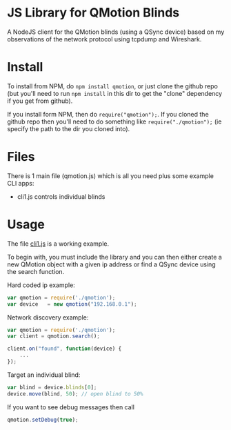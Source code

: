 # JS Library for QMotion Blinds

A NodeJS client for the QMotion blinds (using a QSync device) based on my observations of the network protocol using tcpdump and Wireshark.

# Install
To install from NPM, do ```npm install qmotion```, or just clone the github repo (but you'll need to run ```npm install``` in this dir to get the "clone" dependency if you get from github).

If you install form NPM, then do ```require("qmotion");```. If you cloned the github repo then you'll need to do something like ```require("./qmotion");``` (ie specify the path to the dir you cloned into).

# Files

There is 1 main file (qmotion.js) which is all you need plus some example CLI
apps:

  * cli1.js controls individual blinds

# Usage

The file [cli1.js](cli1.js) is a working example.

To begin with, you must include the library and you can then either create a new QMotion object with a given ip address or find a QSync device using the search function.

Hard coded ip example:
```JavaScript
var qmotion = require('./qmotion');
var device   = new qmotion("192.168.0.1");
```

Network discovery example:
```JavaScript
var qmotion = require('./qmotion');
var client = qmotion.search();

client.on("found", function(device) {
    ...
});
```

Target an individual blind:

```Javascript
var blind = device.blinds[0];
device.move(blind, 50); // open blind to 50%
```

If you want to see debug messages then call

```JavaScript
qmotion.setDebug(true);
```
